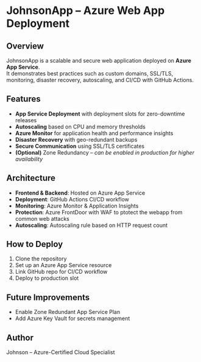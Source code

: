 # JohnsonApp – Azure Web App Deployment  

## Overview  
JohnsonApp is a scalable and secure web application deployed on **Azure App Service**.  
It demonstrates best practices such as custom domains, SSL/TLS, monitoring, disaster recovery, autoscaling, and CI/CD with GitHub Actions.  

## Features  
- **App Service Deployment** with deployment slots for zero-downtime releases  
- **Autoscaling** based on CPU and memory thresholds  
- **Azure Monitor** for application health and performance insights  
- **Disaster Recovery** with geo-redundant backups  
- **Secure Communication** using SSL/TLS certificates  
- **(Optional)** Zone Redundancy – *can be enabled in production for higher availability*  

## Architecture  
- **Frontend & Backend**: Hosted on Azure App Service  
- **Deployment**: GitHub Actions CI/CD workflow  
- **Monitoring**: Azure Monitor & Application Insights  
- **Protection**: Azure FrontDoor with WAF to ptotect the webapp from common web attacks
- **Autoscaling**: Autoscaling rule based on HTTP request count

## How to Deploy  
1. Clone the repository  
2. Set up an Azure App Service resource  
3. Link GitHub repo for CI/CD workflow  
4. Deploy to production slot  

## Future Improvements  
- Enable Zone Redundant App Service Plan  
- Add Azure Key Vault for secrets management  

## Author  
Johnson – Azure-Certified Cloud Specialist  

